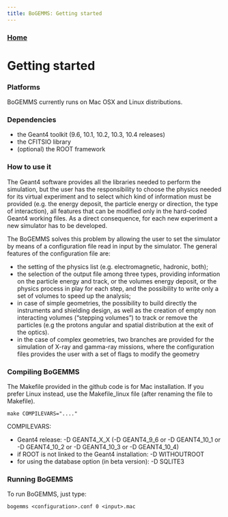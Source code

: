```yaml
---
title: BoGEMMS: Getting started
---
```


### [Home](README.md)

Getting started
=====

### Platforms

BoGEMMS currently runs on Mac OSX and Linux distributions.

### Dependencies

* the Geant4 toolkit (9.6, 10.1, 10.2, 10.3, 10.4 releases)
* the CFITSIO library
* (optional) the ROOT framework

### How to use it

The Geant4 software provides all the libraries needed to perform the simulation, but the user has the
responsibility to choose the physics needed for its virtual experiment and to select which kind of information 
must be provided (e.g. the energy deposit, the particle energy or direction, the type of interaction), all 
features that can be modified only in the hard-coded Geant4 working files. As a direct consequence, for each new 
experiment a new simulator has to be developed.

The BoGEMMS solves this problem by allowing the user to set the simulator by means of a configuration file read 
in input by the simulator. The general features of the configuration file are:
* the setting of the physics list (e.g. electromagnetic, hadronic, both);
* the selection of the output file among three types, providing information on the particle energy and track, or 
the volumes energy deposit, or the physics process in play for each step, and the possibility to write only a set 
of volumes to speed up the analysis;
* in case of simple geometries, the possibility to build directly the instruments and shielding design, as well 
as the creation of empty non interacting volumes (“stepping volumes”) to track or remove the particles (e.g the 
protons angular and spatial distribution at the exit of the optics).
* in the case of complex geometries, two branches are provided for the simulation of X-ray and gamma-ray
missions, where the configuration files provides the user with a set of flags to modify the geometry

### Compiling BoGEMMS
The Makefile provided in the github code is for Mac installation. If you prefer Linux instead, use the Makefile_linux file (after renaming the file to Makefile).
```shell
make COMPILEVARS="...."
```
COMPILEVARS:
* Geant4 release: -D GEANT4_X_X (-D GEANT4_9_6 or -D GEANT4_10_1 or -D GEANT4_10_2 or -D GEANT4_10_3 or -D GEANT4_10_4)
* if ROOT is not linked to the Geant4 installation: -D WITHOUTROOT
* for using the database option (in beta version): -D SQLITE3

### Running BoGEMMS
To run BoGEMMS, just type:
```shell
bogemms <configuration>.conf 0 <input>.mac
```
